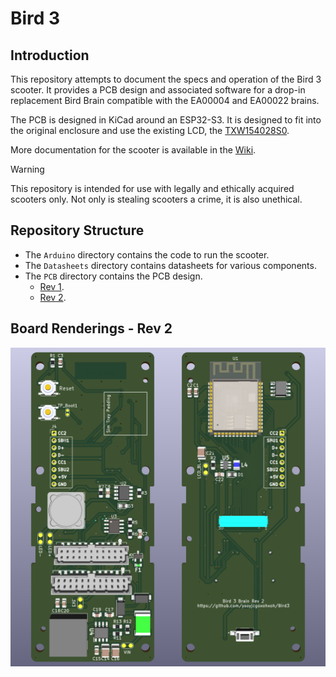 # Bird 3 #

## Introduction ##
This repository attempts to document the specs and operation of the Bird 3 scooter. It provides a PCB design and associated software for a drop-in replacement Bird Brain compatible with the EA00004 and EA00022 brains.

The PCB is designed in KiCad around an ESP32-S3. It is designed to fit into the original enclosure and use the existing LCD, the [TXW154028S0](./Datasheets/TXW154028S0_SPEC.pdf).

More documentation for the scooter is available in the [Wiki](../../wiki).

> [!WARNING]
> This repository is intended for use with legally and ethically acquired scooters only. Not only is stealing scooters a crime, it is also unethical.

## Repository Structure ##
- The `Arduino` directory contains the code to run the scooter.
- The `Datasheets` directory contains datasheets for various components.
- The `PCB` directory contains the PCB design.
  - [Rev 1](./PCB/Bird3Controller_Rev1/Readme.md).
  - [Rev 2](./PCB/Bird3Controller_Rev2/Readme.md).

## Board Renderings - Rev 2 ##
![PCB](PCB/Bird3Controller_Rev2/Bird3Controller.png)
